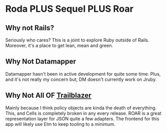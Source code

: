 # Roda PLUS Sequel PLUS Roar

## Why not Rails?

Seriously who cares? 
This is a joint to explore Ruby outside of Rails.
Moreover, it's a place to get lean, mean and green.

## Why Not Datamapper

Datamapper hasn't been in active development for quite some time. 
Plus, and it's not really my concern but, DM doesn't currently work on Jruby.

## Why Not All OF [Trailblazer][1]

Mainly because I think policy objects are kinda the death of everything. 
This, and Cells is completely broken in any every release. 
ROAR is a great representation layer for JSON quite a few adapters. 
The frontend for this app will likely use Elm to keep tooling to a minimum.

[1]: https://github.com/trailblazer/trailblazer

